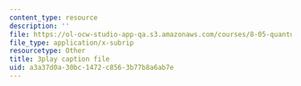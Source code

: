 ```yaml
---
content_type: resource
description: ''
file: https://ol-ocw-studio-app-qa.s3.amazonaws.com/courses/8-05-quantum-physics-ii-fall-2013/a3a37d0a30bc1472c8563b77b8a6ab7e_NXgobnaBN7U.srt
file_type: application/x-subrip
resourcetype: Other
title: 3play caption file
uid: a3a37d0a-30bc-1472-c856-3b77b8a6ab7e
---
```

